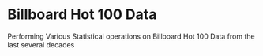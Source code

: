 # Billboard Hot 100 Data

Performing Various Statistical operations on Billboard Hot 100 Data from the last several decades
